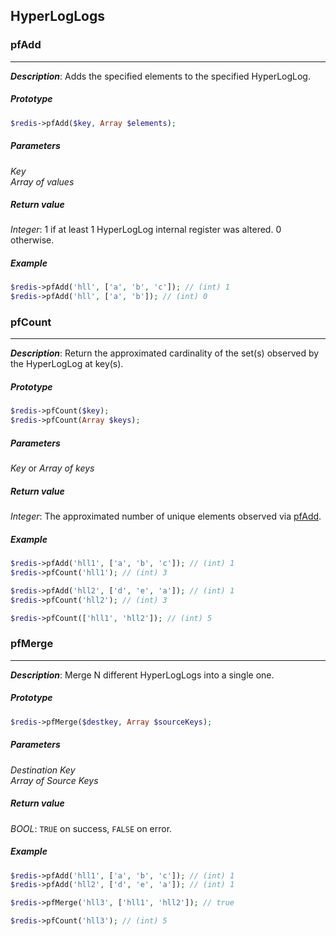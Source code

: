 ## HyperLogLogs

### pfAdd
-----

_**Description**_:  Adds the specified elements to the specified HyperLogLog.

##### *Prototype*  
```php
$redis->pfAdd($key, Array $elements);
```

##### *Parameters*
_Key_  
_Array of values_  

##### *Return value*
*Integer*:  1 if at least 1 HyperLogLog internal register was altered. 0 otherwise.

##### *Example*
```php
$redis->pfAdd('hll', ['a', 'b', 'c']); // (int) 1
$redis->pfAdd('hll', ['a', 'b']); // (int) 0
```

### pfCount
-----

_**Description**_:  Return the approximated cardinality of the set(s) observed by the HyperLogLog at key(s).

##### *Prototype*  
```php
$redis->pfCount($key);
$redis->pfCount(Array $keys);
```

##### *Parameters*
_Key_ or _Array of keys_  

##### *Return value*
*Integer*:  The approximated number of unique elements observed via [pfAdd](#pfAdd).

##### *Example*
```php
$redis->pfAdd('hll1', ['a', 'b', 'c']); // (int) 1
$redis->pfCount('hll1'); // (int) 3

$redis->pfAdd('hll2', ['d', 'e', 'a']); // (int) 1
$redis->pfCount('hll2'); // (int) 3

$redis->pfCount(['hll1', 'hll2']); // (int) 5
```

### pfMerge
-----

_**Description**_:  Merge N different HyperLogLogs into a single one.

##### *Prototype*  
```php
$redis->pfMerge($destkey, Array $sourceKeys);
```

##### *Parameters*
_Destination Key_  
_Array of Source Keys_  

##### *Return value*
*BOOL*: `TRUE` on success, `FALSE` on error.

##### *Example*
```php
$redis->pfAdd('hll1', ['a', 'b', 'c']); // (int) 1
$redis->pfAdd('hll2', ['d', 'e', 'a']); // (int) 1

$redis->pfMerge('hll3', ['hll1', 'hll2']); // true

$redis->pfCount('hll3'); // (int) 5
```